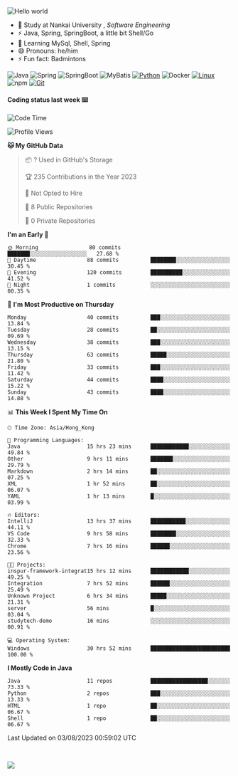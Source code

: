 

<img src="https://raw.githubusercontent.com/sagar-viradiya/sagar-viradiya/master/resources/banner.png" alt="Hello world">


<br/>


- 🍻  Study at Nankai University , _Software Engineering_
- ⚡  Java, Spring, SpringBoot, a little bit Shell/Go
- 🌱 Learning MySql, Shell, Spring
- 😄 Pronouns: he/him
- ⚡ Fun fact: Badmintons

![Java](https://img.shields.io/badge/-Java-007396?style=flat-square&logo=java&logoColor=ffffff)
![Spring](https://img.shields.io/badge/-Spring-green)
![SpringBoot](https://img.shields.io/badge/-SpringBoot-green)
![MyBatis](https://img.shields.io/badge/-MyBatis-yellowgreen)
[![Python](https://img.shields.io/badge/-Python-3776AB?style=flat-square&logo=python&logoColor=ffffff)](https://www.python.org/)
![Docker](https://img.shields.io/badge/Docker-2496ED?style=flat-square&logo=docker&logoColor=ffffff)
[![Linux](https://img.shields.io/badge/-Linux-333333?style=flat-square&logo=linux&logoColor=white)](https://www.linuxfoundation.org/)
![npm](https://img.shields.io/badge/-NPM-CB3837?style=flat-square&logo=npm&logoColor=white)
[![Git](https://img.shields.io/badge/-Git-f05032?style=flat-square&logo=git&logoColor=white)](https://git-scm.com/)

#### Coding status last week ⌨️

<!--START_SECTION:waka-->
![Code Time](http://img.shields.io/badge/Code%20Time-378%20hrs%2042%20mins-blue)

![Profile Views](http://img.shields.io/badge/Profile%20Views-0-blue)

**🐱 My GitHub Data** 

> 📦 ? Used in GitHub's Storage 
 > 
> 🏆 235 Contributions in the Year 2023
 > 
> 🚫 Not Opted to Hire
 > 
> 📜 8 Public Repositories 
 > 
> 🔑 0 Private Repositories 
 > 
**I'm an Early 🐤** 

```text
🌞 Morning                80 commits          ███████░░░░░░░░░░░░░░░░░░   27.68 % 
🌆 Daytime                88 commits          ████████░░░░░░░░░░░░░░░░░   30.45 % 
🌃 Evening                120 commits         ██████████░░░░░░░░░░░░░░░   41.52 % 
🌙 Night                  1 commits           ░░░░░░░░░░░░░░░░░░░░░░░░░   00.35 % 
```
📅 **I'm Most Productive on Thursday** 

```text
Monday                   40 commits          ███░░░░░░░░░░░░░░░░░░░░░░   13.84 % 
Tuesday                  28 commits          ██░░░░░░░░░░░░░░░░░░░░░░░   09.69 % 
Wednesday                38 commits          ███░░░░░░░░░░░░░░░░░░░░░░   13.15 % 
Thursday                 63 commits          █████░░░░░░░░░░░░░░░░░░░░   21.80 % 
Friday                   33 commits          ███░░░░░░░░░░░░░░░░░░░░░░   11.42 % 
Saturday                 44 commits          ████░░░░░░░░░░░░░░░░░░░░░   15.22 % 
Sunday                   43 commits          ████░░░░░░░░░░░░░░░░░░░░░   14.88 % 
```


📊 **This Week I Spent My Time On** 

```text
🕑︎ Time Zone: Asia/Hong_Kong

💬 Programming Languages: 
Java                     15 hrs 23 mins      ████████████░░░░░░░░░░░░░   49.84 % 
Other                    9 hrs 11 mins       ███████░░░░░░░░░░░░░░░░░░   29.79 % 
Markdown                 2 hrs 14 mins       ██░░░░░░░░░░░░░░░░░░░░░░░   07.25 % 
XML                      1 hr 52 mins        ██░░░░░░░░░░░░░░░░░░░░░░░   06.07 % 
YAML                     1 hr 13 mins        █░░░░░░░░░░░░░░░░░░░░░░░░   03.99 % 

🔥 Editors: 
IntelliJ                 13 hrs 37 mins      ███████████░░░░░░░░░░░░░░   44.11 % 
VS Code                  9 hrs 58 mins       ████████░░░░░░░░░░░░░░░░░   32.33 % 
Chrome                   7 hrs 16 mins       ██████░░░░░░░░░░░░░░░░░░░   23.56 % 

🐱‍💻 Projects: 
inspur-framework-integrat15 hrs 12 mins      ████████████░░░░░░░░░░░░░   49.25 % 
Integration              7 hrs 52 mins       ██████░░░░░░░░░░░░░░░░░░░   25.49 % 
Unknown Project          6 hrs 34 mins       █████░░░░░░░░░░░░░░░░░░░░   21.31 % 
server                   56 mins             █░░░░░░░░░░░░░░░░░░░░░░░░   03.04 % 
studytech-demo           16 mins             ░░░░░░░░░░░░░░░░░░░░░░░░░   00.91 % 

💻 Operating System: 
Windows                  30 hrs 52 mins      █████████████████████████   100.00 % 
```

**I Mostly Code in Java** 

```text
Java                     11 repos            ██████████████████░░░░░░░   73.33 % 
Python                   2 repos             ███░░░░░░░░░░░░░░░░░░░░░░   13.33 % 
HTML                     1 repo              ██░░░░░░░░░░░░░░░░░░░░░░░   06.67 % 
Shell                    1 repo              ██░░░░░░░░░░░░░░░░░░░░░░░   06.67 % 
```




 Last Updated on 03/08/2023 00:59:02 UTC
<!--END_SECTION:waka-->

<br/>

![](https://github-profile-trophy.vercel.app/?username=quincysky&column=7)







